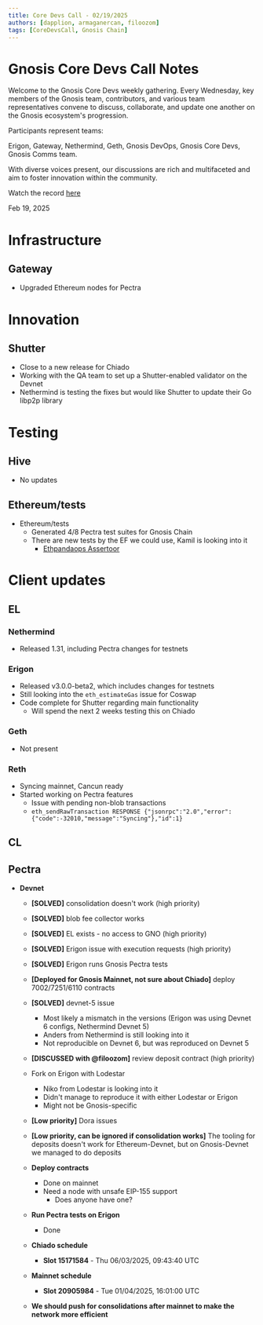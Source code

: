 ```yaml
---
title: Core Devs Call - 02/19/2025
authors: [dapplion, armaganercan, filoozom]
tags: [CoreDevsCall, Gnosis Chain]
---
```


# Gnosis Core Devs Call Notes

Welcome to the Gnosis Core Devs weekly gathering. Every Wednesday, key members of the Gnosis team, contributors, and various team representatives convene to discuss, collaborate, and update one another on the Gnosis ecosystem's progression.

Participants represent teams:

Erigon, Gateway, Nethermind, Geth, Gnosis DevOps, Gnosis Core Devs, Gnosis Comms team.

With diverse voices present, our discussions are rich and multifaceted and aim to foster innovation within the community.

Watch the record [here](https://www.youtube.com/watch?v=iPZAVNm-Vbs)

Feb 19, 2025

# Infrastructure
## Gateway
* Upgraded Ethereum nodes for Pectra

# Innovation
## Shutter
* Close to a new release for Chiado
* Working with the QA team to set up a Shutter-enabled validator on the Devnet
* Nethermind is testing the fixes but would like Shutter to update their Go libp2p library

# Testing
## Hive
* No updates

## Ethereum/tests
* Ethereum/tests
  * Generated 4/8 Pectra test suites for Gnosis Chain
  * There are new tests by the EF we could use, Kamil is looking into it  
    * [Ethpandaops Assertoor](https://github.com/ethpandaops/assertoor)

# Client updates
## EL
### Nethermind
* Released 1.31, including Pectra changes for testnets

### Erigon
* Released v3.0.0-beta2, which includes changes for testnets
* Still looking into the `eth_estimateGas` issue for Coswap
* Code complete for Shutter regarding main functionality
  * Will spend the next 2 weeks testing this on Chiado

### Geth
* Not present

### Reth
* Syncing mainnet, Cancun ready
* Started working on Pectra features
  * Issue with pending non-blob transactions
  * `eth_sendRawTransaction RESPONSE {"jsonrpc":"2.0","error":{"code":-32010,"message":"Syncing"},"id":1}`

## CL

## Pectra
* **Devnet**
  * **[SOLVED]** consolidation doesn't work (high priority)  
  * **[SOLVED]** blob fee collector works
  * **[SOLVED]** EL exists - no access to GNO (high priority)
  * **[SOLVED]** Erigon issue with execution requests (high priority)
  * **[SOLVED]** Erigon runs Gnosis Pectra tests
  * **[Deployed for Gnosis Mainnet, not sure about Chiado]** deploy 7002/7251/6110 contracts
  * **[SOLVED]** devnet-5 issue
    * Most likely a mismatch in the versions (Erigon was using Devnet 6 configs, Nethermind Devnet 5)
    * Anders from Nethermind is still looking into it
    * Not reproducible on Devnet 6, but was reproduced on Devnet 5
  * **[DISCUSSED with @filoozom]** review deposit contract (high priority)
  * Fork on Erigon with Lodestar
    * Niko from Lodestar is looking into it
    * Didn't manage to reproduce it with either Lodestar or Erigon
    * Might not be Gnosis-specific
  * **[Low priority]** Dora issues
  * **[Low priority, can be ignored if consolidation works]** The tooling for deposits doesn't work for Ethereum-Devnet, but on Gnosis-Devnet we managed to do deposits
  * **Deploy contracts**
    * Done on mainnet
    * Need a node with unsafe EIP-155 support
      * Does anyone have one?
  * **Run Pectra tests on Erigon**
    * Done
  * **Chiado schedule**
    * **Slot 15171584** - Thu 06/03/2025, 09:43:40 UTC
  * **Mainnet schedule**
    * **Slot 20905984** - Tue 01/04/2025, 16:01:00 UTC

  * **We should push for consolidations after mainnet to make the network more efficient**
